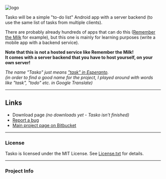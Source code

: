 ![logo](https://bitbucket.org/christianspecht/tasko/raw/tip/img/logo128x128.png)

Tasko will be a simple "to-do list" Android app with a server backend (to use the same list of tasks from multiple clients).

There are probably already hundreds of apps that can do this ([Remember the Milk](http://www.rememberthemilk.com/) for example), but this one is mainly for learning purposes (write a mobile app with a backend service).

**Note that this is not a hosted service like Remember the Milk!  
It comes with a server backend that you have to host yourself, on your own server!**

*The name "Tasko" just means ["task" in Esperanto](http://translate.google.com/#en/eo/task).  
(in order to find a good name for the project, I played around with words like "task", "todo" etc. in Google Translate)*

---

## Links

- Download page *(no downloads yet - Tasko isn't finished)*
- [Report a bug](https://bitbucket.org/christianspecht/tasko/issues/new)
- [Main project page on Bitbucket](https://bitbucket.org/christianspecht/tasko)

---

### License

Tasko is licensed under the MIT License. See [License.txt](https://bitbucket.org/christianspecht/tasko/raw/tip/License.txt) for details.

---

### Project Info

<script type="text/javascript" src="http://www.ohloh.net/p/633484/widgets/project_basic_stats.js"></script>  
<script type="text/javascript" src="http://www.ohloh.net/p/633484/widgets/project_languages.js"></script>